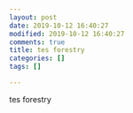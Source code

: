 ```yaml
---
layout: post
date: 2019-10-12 16:40:27
modified: 2019-10-12 16:40:27
comments: true
title: tes forestry
categories: []
tags: []

---
```

tes forestry